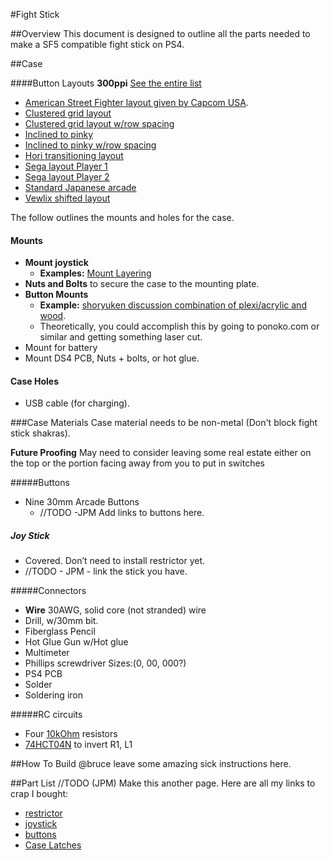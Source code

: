 #Fight Stick

##Overview
This document is designed to outline all the parts needed to make a SF5 compatible fight stick on PS4.

##Case

####Button Layouts __300ppi__
[See the entire list](http://www.slagcoin.com/joystick/layout.html)
* [American Street Fighter layout given by Capcom USA](http://www.slagcoin.com/joystick/layout/american_l.png). 
* [Clustered grid layout](http://www.slagcoin.com/joystick/layout/matrix36_l.png)
* [Clustered grid layout w/row spacing](http://www.slagcoin.com/joystick/layout/matrixs36_l.png)
* [Inclined to pinky](http://www.slagcoin.com/joystick/layout/incline36_l.png)
* [Inclined to pinky w/row spacing](http://www.slagcoin.com/joystick/layout/inclines36_l.png)
* [Hori transitioning layout](http://www.slagcoin.com/joystick/layout/hori36_l.png)
* [Sega layout Player 1](http://www.slagcoin.com/joystick/layout/sega1_l.png)
* [Sega layout Player 2](http://www.slagcoin.com/joystick/layout/sega2_l.png)
* [Standard Japanese arcade](http://www.slagcoin.com/joystick/layout/cluster36_l.png)
* [Vewlix shifted layout](http://www.slagcoin.com/joystick/layout/shift36_l.png)

The follow outlines the mounts and holes for the case.

#### Mounts

* **Mount joystick**
  *  **Examples:** [Mount Layering](http://www.slagcoin.com/joystick/mounting_layering.html)
* **Nuts and Bolts** to secure the case to the mounting plate.
* **Button Mounts**
  * **Example:** [shoryuken discussion combination of plexi/acrylic and wood](http://forums.shoryuken.com/discussion/44066/mounting-sanwa-buttons).
  * Theoretically, you could accomplish this by going to ponoko.com or similar and getting something laser cut.
* Mount for battery
* Mount DS4 PCB, Nuts + bolts, or hot glue.

#### Case Holes
* USB cable (for charging).

###Case Materials
Case material needs to be non-metal (Don't block fight stick shakras).

**Future Proofing** May need to consider leaving some real estate either on the top or the portion facing away from you to put in switches

#####Buttons

* Nine 30mm Arcade Buttons
  * //TODO -JPM Add links to buttons here. 

##### Joy Stick

* Covered. Don’t need to install restrictor yet.
* //TODO - JPM - link the stick you have.

#####Connectors

* **Wire** 30AWG, solid core (not stranded) wire
* Drill, w/30mm bit.
* Fiberglass Pencil
* Hot Glue Gun w/Hot glue
* Multimeter
* Phillips screwdriver Sizes:(0, 00, 000?)
* PS4 PCB
* Solder
* Soldering iron

#####RC circuits
* Four [10kOhm](http://www.newark.com/multicomp/mcf-0-25w-10k/carbon-film-resistor-10kohm-250mw/dp/38K0328) resistors
* [74HCT04N](http://www.newark.com/nxp/74hct04n/logic-ic/dp/07WX3520?ost=07WX3520&mckv=smvgks1nk_dc%7Cpcrid%7C72454414835%7Cplid%7C%7Ckword%7C74hct04n%7Cmatch%7Cp&CMP=KNC-GUSA-GEN-SKU-MDC&gclid=Cj0KEQjwrdetBRCJg92s44SB77IBEiQAEIWmVaLfq0JhDULh68peWacQjY0ij1wghnvvk99id84-crIaAmG08P8HAQ) to invert R1, L1

##How To Build
@bruce leave some amazing sick instructions here.


##Part List 
//TODO (JPM) Make this another page.
Here are all my links to crap I bought:

* [restrictor](http://www.amazon.com/gp/product/B004AU0H4U?psc=1&redirect=true&ref_=oh_aui_detailpage_o04_s00)
* [joystick](http://www.amazon.com/gp/product/B0027Z7L5I?psc=1&redirect=true&ref_=oh_aui_detailpage_o05_s00)
* [buttons](http://www.amazon.com/gp/product/B00367KDVU?psc=1&redirect=true&ref_=oh_aui_detailpage_o05_s00)
* [Case Latches](http://www.twistedquarter.com/index.php?main_page=product_info&cPath=219_225&products_id=934&zenid=t18ela71q14gboo42d6r3ssn34)
